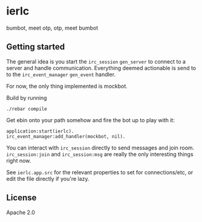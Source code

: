 # ierlc

bumbot, meet otp, otp, meet bumbot


## Getting started

The general idea is you start the `irc_session` `gen_server` to connect to a server and handle communication.  Everything deemed actionable is send to to the `irc_event_manager` `gen_event` handler.

For now, the only thing implemented is mockbot.

Build by running

    ./rebar compile

Get ebin onto your path somehow and fire the bot up to play with it:

    application:start(ierlc).
    irc_event_manager:add_handler(mockbot, nil).

You can interact with `irc_session` directly to send messages and join room.  `irc_session:join` and `irc_session:msg` are really the only interesting things right now.

See `ierlc.app.src` for the relevant properties to set for connections/etc, or edit the file directly if you're lazy.

## License

Apache 2.0
